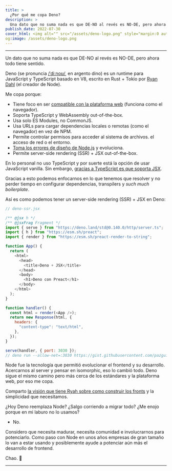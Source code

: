 ```yaml
---
title: >
  ¿Por qué me copa Deno?
description: >
  Una dato que no suma nada es que DE-NO al revés es NO-DE, pero ahora todo tiene sentido.
publish_date: 2022-07-30
cover_html: <img alt="" src="/assets/deno-logo.png" style="margin:0 auto;" width="256" height="256">
og:image: /assets/deno-logo.png
---
```


---

Un dato que no suma nada es que DE-NO al revés es NO-DE, pero ahora todo tiene sentido.

Deno (se pronuncia [/ˈdiːnoʊ/](http://ipa-reader.xyz/?text=%CB%88di%CB%90no%CA%8A), en argento dino) es un runtime para JavaScript y TypeScript basado en V8, escrito en Rust + Tokio por [Ryan Dahl](https://github.com/ry) (el creador de Node).

Me copa porque:

- Tiene foco en ser [compatible con la plataforma web](https://deno.land/manual/runtime/web_platform_apis) (funciona como el navegador).
- Soporta TypeScript y WebAssembly out-of-the-box.
- Usa solo ES Modules, no CommonJS.
- Usa URLs para cargar dependencias locales o remotas (como el navegador) en vez de NPM.
- Permite controlar permisos para acceder al sistema de archivos. el acceso de red o el entorno.
- [Toma los errores de diseño de Node.js](https://www.youtube.com/watch?v=M3BM9TB-8yA&ab_channel=JSConf) y evoluciona.
- Permite server-side rendering (SSR) + JSX out-of-the-box.

En lo personal no uso TypeScript y por suerte está la opción de usar JavaScript vanilla. Sin embargo, [gracias a TypeScript es que soporta JSX](https://deno.land/manual/jsx_dom/overview).

Gracias a esto podemos enfocarnos en lo que tenemos que resolver y no perder tiempo en configurar dependencias, transpilers y *such much boilerplate*.

Así es como podemos tener un server-side rendering (SSR) + JSX en Deno:

```js
// deno-ssr.jsx

/** @jsx h */
/** @jsxFrag Fragment */
import { serve } from "https://deno.land/std@0.140.0/http/server.ts";
import { h } from "https://esm.sh/preact";
import { render } from "https://esm.sh/preact-render-to-string";

function App() {
  return (
    <html>
      <head>
        <title>Deno + JSX</title>
      </head>
      <body>
        <h1>Deno con Preact</h1>
      </body>
    </html>
  );
}

function handler() {
  const html = render(<App />);
  return new Response(html, {
    headers: {
      "content-type": "text/html",
    },
  });
}

serve(handler, { port: 3030 });
// deno run --allow-net=:3030 https://gist.githubusercontent.com/pazguille/7a4e0569937d00abef45564d10542bd5/raw/12e31508adc92591fbcfde163571f73da2bda63c/deno-ssr.jsx
```

Node fue la tecnología que permitió evolucionar el frontend y su desarrollo. Acercarnos al server y pensar en isomorphic, eso lo cambió todo. Deno sigue el mismo camino pero más cerca de los estándares y la plataforma web, por eso me copa.

Comparto [la visión que tiene Ryah sobre como construir los fronts](https://www.youtube.com/watch?v=pBcFJmQ6UVM&ab_channel=Remix) y la simplicidad que necesitamos.

¿Hoy Deno reemplaza Node? ¿Salgo corriendo a migrar todo? ¿Me enojo porque en mi  laburo no lo usamos?

- No.

Considero que necesita madurar, necesita comunidad e involucrarnos para potenciarlo. Como paso con Node en unos años empresas de gran tamaño lo van a estar usando y posiblemente ayude a potenciar aún más el desarrollo de frontend.

Chao. 🚀

---
